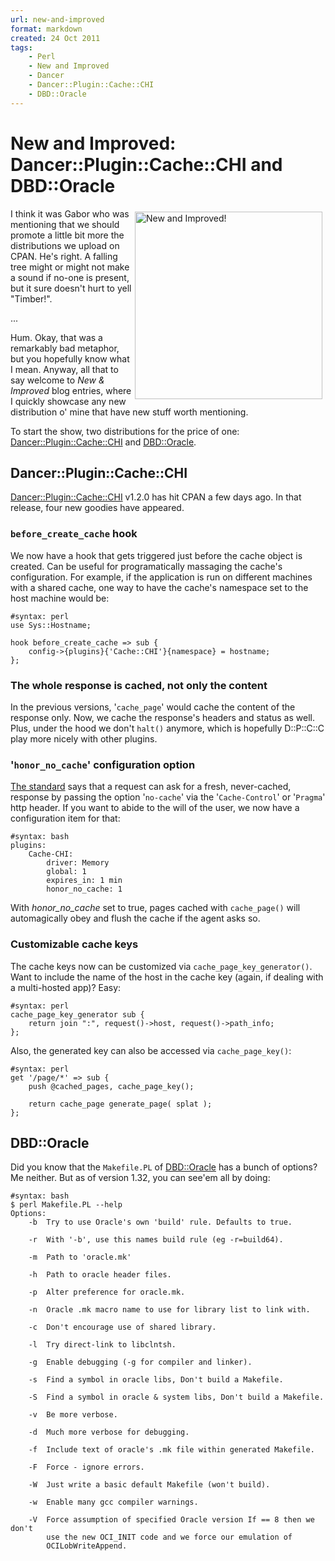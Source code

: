 ```yaml
---
url: new-and-improved
format: markdown
created: 24 Oct 2011
tags:
    - Perl
    - New and Improved
    - Dancer
    - Dancer::Plugin::Cache::CHI
    - DBD::Oracle
---
```


# New and Improved: Dancer::Plugin::Cache::CHI and DBD::Oracle

<div style="float: right; padding: 5px;">
<img src="__ENTRY_DIR__/val_approuve.png" alt="New and Improved!" width="300"/>
</div>

I think it was Gabor who was mentioning that we should promote a little bit
more the distributions we upload on CPAN. He's right. A falling tree might or might
not make a sound if no-one is present, but it sure doesn't hurt to yell
"Timber!". 

... 

Hum. Okay, that was a remarkably bad metaphor, but you hopefully know what I mean. Anyway, all
that to say welcome to *New & Improved* blog entries, where I quickly showcase
any new distribution o' mine that have new stuff worth mentioning. 

To start the show, two distributions for the price of one:
[Dancer::Plugin::Cache::CHI](cpan) and [DBD::Oracle](cpan).


## Dancer::Plugin::Cache::CHI

[Dancer::Plugin::Cache::CHI](cpan) v1.2.0 has hit CPAN a few days ago. In
that release, four new goodies have appeared.

### `before_create_cache` hook

We now have a hook that gets triggered just before the cache object is 
created.  Can be useful for programatically massaging the cache's
configuration.  For example, if the application is run on different machines
with a shared cache, one way to have the cache's namespace set to the host
machine would be:

    #syntax: perl
    use Sys::Hostname;

    hook before_create_cache => sub {
        config->{plugins}{'Cache::CHI'}{namespace} = hostname;
    };

### The whole response is cached, not only the content

In the previous versions, '`cache_page`' would cache the content
of the response only. Now, we cache the response's headers and 
status as well.  Plus, under the hood we don't `halt()` anymore, 
which is hopefully D::P::C::C play more nicely with other plugins. 

### '`honor_no_cache`' configuration option

[The standard](http://www.ietf.org/rfc/rfc2616.txt) says that
a request can ask for a fresh, never-cached, response by 
passing the option '`no-cache`' via the '`Cache-Control`'
or '`Pragma`' http header. If you want to abide to the will of the
user, we now have a configuration item for that:

    #syntax: bash
    plugins:
        Cache-CHI:
            driver: Memory
            global: 1
            expires_in: 1 min
            honor_no_cache: 1

With *honor_no_cache* set to true, pages cached with `cache_page()` will
automagically obey and flush the cache if the agent asks so.

### Customizable cache keys

The cache keys now can be customized via `cache_page_key_generator()`.
Want to include the name of the host in the cache key (again, if dealing with
a multi-hosted app)? Easy:

    #syntax: perl
    cache_page_key_generator sub {
        return join ":", request()->host, request()->path_info;
    };

Also, the generated key can also be accessed via `cache_page_key()`:

    #syntax: perl
    get '/page/*' => sub {
        push @cached_pages, cache_page_key();

        return cache_page generate_page( splat );
    };


## DBD::Oracle

Did you know that the `Makefile.PL` of [DBD::Oracle](cpan) has a bunch of
options? Me neither.  But as of version 1.32, you can see'em all by doing:

    #syntax: bash
    $ perl Makefile.PL --help                                                                                         
    Options:
        -b  Try to use Oracle's own 'build' rule. Defaults to true.

        -r  With '-b', use this names build rule (eg -r=build64).

        -m  Path to 'oracle.mk'

        -h  Path to oracle header files.

        -p  Alter preference for oracle.mk.

        -n  Oracle .mk macro name to use for library list to link with.

        -c  Don't encourage use of shared library.

        -l  Try direct-link to libclntsh.

        -g  Enable debugging (-g for compiler and linker).

        -s  Find a symbol in oracle libs, Don't build a Makefile.

        -S  Find a symbol in oracle & system libs, Don't build a Makefile.

        -v  Be more verbose.

        -d  Much more verbose for debugging.

        -f  Include text of oracle's .mk file within generated Makefile.

        -F  Force - ignore errors.

        -W  Just write a basic default Makefile (won't build).

        -w  Enable many gcc compiler warnings.

        -V  Force assumption of specified Oracle version If == 8 then we don't
            use the new OCI_INIT code and we force our emulation of
            OCILobWriteAppend.


